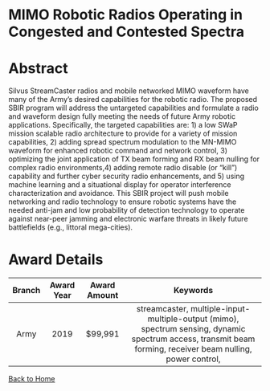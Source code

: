 
MIMO Robotic Radios Operating in Congested and Contested Spectra
================================================================

# Abstract


Silvus StreamCaster radios and mobile networked MIMO waveform have many of the Army’s desired capabilities for the robotic radio. The proposed SBIR program will address the untargeted capabilities and formulate a radio and waveform design fully meeting the needs of future Army robotic applications. Specifically, the targeted capabilities are: 1) a low SWaP mission scalable radio architecture to provide for a variety of mission capabilities, 2) adding spread spectrum modulation to the MN-MIMO waveform for enhanced robotic command and network control, 3) optimizing the joint application of TX beam forming and RX beam nulling for complex radio environments,4) adding remote radio disable (or “kill”) capability and further cyber security radio enhancements, and 5) using machine learning and a situational display for operator interference characterization and avoidance. This SBIR project will push mobile networking and radio technology to ensure robotic systems have the needed anti-jam and low probability of detection technology to operate against near-peer jamming and electronic warfare threats in likely future battlefields (e.g., littoral mega-cities).  

# Award Details

|Branch|Award Year|Award Amount|Keywords|
| :---: | :---: | :---: | :---: |
|Army|2019|$99,991|streamcaster, multiple-input-multiple-output (mimo), spectrum sensing, dynamic spectrum access, transmit beam forming, receiver beam nulling, power control, |
  
  


[Back to Home](https://github.com/chrischow/dod_sbir_awards/CC/#1035)